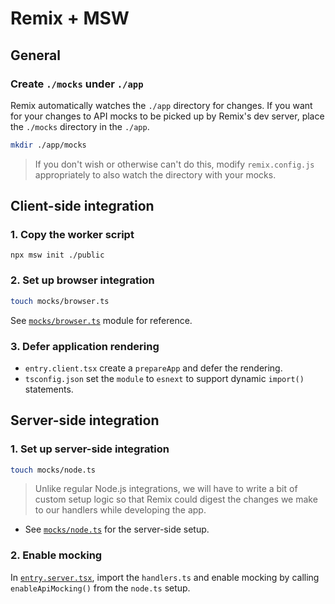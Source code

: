 # Remix + MSW

## General

### Create `./mocks` under `./app`

Remix automatically watches the `./app` directory for changes. If you want for your changes to API mocks to be picked up by Remix's dev server, place the `./mocks` directory in the `./app`.

```sh
mkdir ./app/mocks
```

> If you don't wish or otherwise can't do this, modify `remix.config.js` appropriately to also watch the directory with your mocks.

## Client-side integration

### 1. Copy the worker script

```
npx msw init ./public
```

### 2. Set up browser integration

```sh
touch mocks/browser.ts
```

See [`mocks/browser.ts`](./mocks/browser.ts) module for reference.

### 3. Defer application rendering

- `entry.client.tsx` create a `prepareApp` and defer the rendering.
- `tsconfig.json` set the `module` to `esnext` to support dynamic `import()` statements.

## Server-side integration

### 1. Set up server-side integration

```sh
touch mocks/node.ts
```

> Unlike regular Node.js integrations, we will have to write a bit of custom setup logic so that Remix could digest the changes we make to our handlers while developing the app.

- See [`mocks/node.ts`](./mocks/node.ts) for the server-side setup.

### 2. Enable mocking

In [`entry.server.tsx`](./app/entry.server.tsx), import the `handlers.ts` and enable mocking by calling `enableApiMocking()` from the `node.ts` setup.
